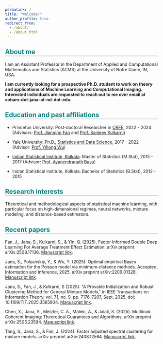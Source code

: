 ```yaml
---
permalink: /
title: "Welcome!"
author_profile: true
redirect_from: 
  - /about/
  - /about.html
---
```


<h2 style="border-bottom: 2px solid #ccc; color: teal;">About me</h2>

I am an Assistant Professor in the Department of Applied and Computational Mathematics and Statistics (ACMS) at the University of Notre Dame, IN, USA. 

**I am currently looking for a prospective Ph.D. student to work on theory and applications of Machine Learning and Computational Imaging. Interested individuals are requested to reach out to me over email at soham-dot-jana-at-nd-dot-edu.**

<h2 style="border-bottom: 2px solid #ccc; color: teal;">Education and past affiliations</h2>

- Princeton University: Post-doctoral Researcher in [ORFE](https://orfe.princeton.edu/), 2022 - 2024 (Advisors: [Prof. Jianqing Fan](https://fan.princeton.edu/) and [Prof. Sanjeev Kulkarni](https://www.princeton.edu/~kulkarni/))

- Yale University: Ph.D., [Statistics and Data Science](https://statistics.yale.edu/), 2017 - 2022 (Advisor: [Prof. Yihong Wu](http://www.stat.yale.edu/~yw562/))

- [Indian Statistical Institute, Kolkata](https://www.isical.ac.in/): Master of Statistics (M.Stat), 2015 - 2017 (Advisor: [Prof. Ayanendranath Basu](https://www.isical.ac.in/~ayanbasu/))

- Indian Statistical Institute, Kolkata: Bachelor of Statistics (B.Stat), 2012 - 2015



<h2 style="border-bottom: 2px solid #ccc; color: teal;"> Research interests </h2>

Theoretical and methodological aspects of statistical machine learning, with particular focus on high-dimensional regimes, neural networks, mixture modeling, and distance-based estimators.

<h2 style="border-bottom: 2px solid #ccc; color: teal;">Recent papers</h2>

Fan, J., Jana, S., Kulkarni, S., & Yin, Q. (2025). Factor Informed Double Deep Learning For Average Treatment Effect Estimation. arXiv preprint arXiv:2508.17136. [Manuscript link](https://janasoham.github.io/files/fiddle.pdf).

Jana, S., Polyanskiy, Y., & Wu, Y. (2025). Optimal empirical Bayes estimation for the Poisson model via minimum-distance methods. Accepted, Information and Inference, 2025. arXiv preprint arXiv:2209.01328. [Manuscript link](https://arxiv.org/abs/2209.01328).

Jana, S., Fan, J., & Kulkarni, S (2025). "A Provable Initialization and Robust Clustering Method for General Mixture Models," in IEEE Transactions on Information Theory, vol. 71, no. 9, pp. 7176-7207, Sept. 2025, doi: 10.1109/TIT.2025.3585804. [Manuscript link](https://ieeexplore.ieee.org/abstract/document/11069307).

Chen, X., Jana, S., Metzler, C. A., Maleki, A., & Jalali, S. (2025). Multilook Coherent Imaging: Theoretical Guarantees and Algorithms. arXiv preprint arXiv:2505.23594. [Manuscript link](https://janasoham.github.io/files/multilook.pdf).

Tang, S., Jana, S., & Fan, J. (2024). Factor adjusted spectral clustering for mixture models. arXiv preprint arXiv:2408.12564. [Manuscript link](https://janasoham.github.io/files/fasc.pdf).






